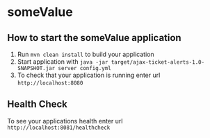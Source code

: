 # someValue

How to start the someValue application
---

1. Run `mvn clean install` to build your application
1. Start application with `java -jar target/ajax-ticket-alerts-1.0-SNAPSHOT.jar server config.yml`
1. To check that your application is running enter url `http://localhost:8080`

Health Check
---

To see your applications health enter url `http://localhost:8081/healthcheck`
